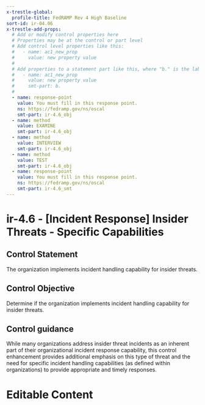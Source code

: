 ```yaml
---
x-trestle-global:
  profile-title: FedRAMP Rev 4 High Baseline
sort-id: ir-04.06
x-trestle-add-props:
  # Add or modify control properties here
  # Properties may be at the control or part level
  # Add control level properties like this:
  #   - name: ac1_new_prop
  #     value: new property value
  #
  # Add properties to a statement part like this, where "b." is the label of the target statement part
  #   - name: ac1_new_prop
  #     value: new property value
  #     smt-part: b.
  #
  - name: response-point
    value: You must fill in this response point.
    ns: https://fedramp.gov/ns/oscal
    smt-part: ir-4.6_obj
  - name: method
    value: EXAMINE
    smt-part: ir-4.6_obj
  - name: method
    value: INTERVIEW
    smt-part: ir-4.6_obj
  - name: method
    value: TEST
    smt-part: ir-4.6_obj
  - name: response-point
    value: You must fill in this response point.
    ns: https://fedramp.gov/ns/oscal
    smt-part: ir-4.6_smt
---
```


# ir-4.6 - \[Incident Response\] Insider Threats - Specific Capabilities

## Control Statement

The organization implements incident handling capability for insider threats.

## Control Objective

Determine if the organization implements incident handling capability for insider threats.

## Control guidance

While many organizations address insider threat incidents as an inherent part of their organizational incident response capability, this control enhancement provides additional emphasis on this type of threat and the need for specific incident handling capabilities (as defined within organizations) to provide appropriate and timely responses.

# Editable Content

<!-- Make additions and edits below -->
<!-- The above represents the contents of the control as received by the profile, prior to additions. -->
<!-- If the profile makes additions to the control, they will appear below. -->
<!-- The above markdown may not be edited but you may edit the content below, and/or introduce new additions to be made by the profile. -->
<!-- If there is a yaml header at the top, parameter values may be edited. Use --set-parameters to incorporate the changes during assembly. -->
<!-- The content here will then replace what is in the profile for this control, after running profile-assemble. -->
<!-- The added parts in the profile for this control are below.  You may edit them and/or add new ones. -->
<!-- Each addition must have a heading either of the form ## Control my_addition_name -->
<!-- or ## Part a. (where the a. refers to one of the control statement labels.) -->
<!-- "## Control" parts are new parts added after the statement part. -->
<!-- "## Part" parts are new parts added into the top-level statement part with that label. -->
<!-- Subparts may be added with nested hash levels of the form ### My Subpart Name -->
<!-- underneath the parent ## Control or ## Part being added -->
<!-- See https://ibm.github.io/compliance-trestle/tutorials/ssp_profile_catalog_authoring/ssp_profile_catalog_authoring for guidance. -->
